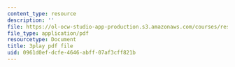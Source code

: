 ```yaml
---
content_type: resource
description: ''
file: https://ol-ocw-studio-app-production.s3.amazonaws.com/courses/res-6-012-introduction-to-probability-spring-2018/0961d0efdcfe4646abff07af3cff821b_TWedESDFcLQ.pdf
file_type: application/pdf
resourcetype: Document
title: 3play pdf file
uid: 0961d0ef-dcfe-4646-abff-07af3cff821b
---
```

